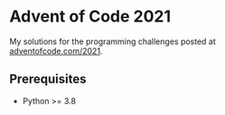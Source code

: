 # Advent of Code 2021

My solutions for the programming challenges posted at [adventofcode.com/2021](https://adventofcode.com/2021).


## Prerequisites

- Python >= 3.8
